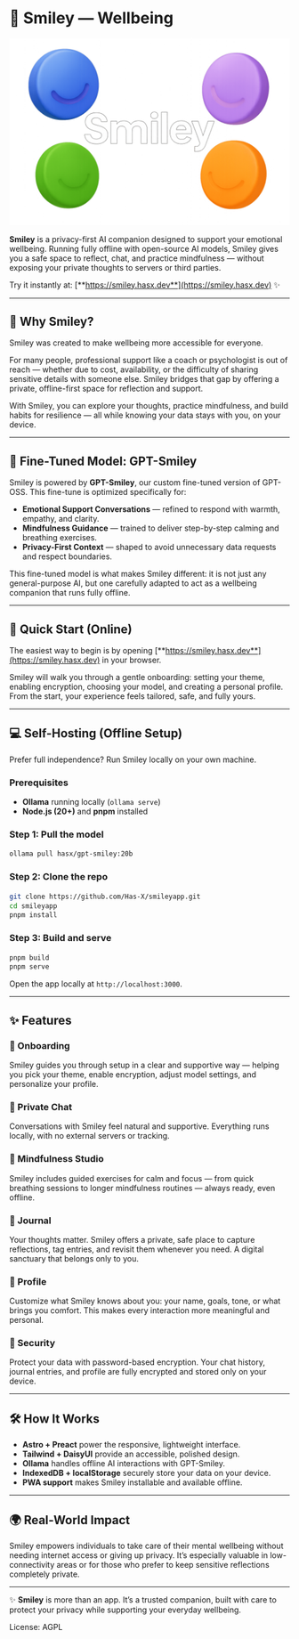 # 🌟 Smiley — Wellbeing

![Smiley Banner](public/smileyback-min.png)

**Smiley** is a privacy-first AI companion designed to support your emotional wellbeing. Running fully offline with open-source AI models, Smiley gives you a safe space to reflect, chat, and practice mindfulness — without exposing your private thoughts to servers or third parties.

Try it instantly at: [**https://smiley.hasx.dev**](https://smiley.hasx.dev) ✨

---

## 🌱 Why Smiley?

Smiley was created to make wellbeing more accessible for everyone.

For many people, professional support like a coach or psychologist is out of reach — whether due to cost, availability, or the difficulty of sharing sensitive details with someone else. Smiley bridges that gap by offering a private, offline-first space for reflection and support.

With Smiley, you can explore your thoughts, practice mindfulness, and build habits for resilience — all while knowing your data stays with you, on your device.

---

## 🎯 Fine-Tuned Model: GPT-Smiley

Smiley is powered by **GPT-Smiley**, our custom fine-tuned version of GPT-OSS. This fine-tune is optimized specifically for:

* **Emotional Support Conversations** — refined to respond with warmth, empathy, and clarity.
* **Mindfulness Guidance** — trained to deliver step-by-step calming and breathing exercises.
* **Privacy-First Context** — shaped to avoid unnecessary data requests and respect boundaries.

This fine-tuned model is what makes Smiley different: it is not just any general-purpose AI, but one carefully adapted to act as a wellbeing companion that runs fully offline.

---

## 🚀 Quick Start (Online)

The easiest way to begin is by opening [**https://smiley.hasx.dev**](https://smiley.hasx.dev) in your browser.

Smiley will walk you through a gentle onboarding: setting your theme, enabling encryption, choosing your model, and creating a personal profile. From the start, your experience feels tailored, safe, and fully yours.

---

## 💻 Self-Hosting (Offline Setup)

Prefer full independence? Run Smiley locally on your own machine.

### Prerequisites

* **Ollama** running locally (`ollama serve`)
* **Node.js (20+)** and **pnpm** installed

### Step 1: Pull the model

```bash
ollama pull hasx/gpt-smiley:20b
```

### Step 2: Clone the repo

```bash
git clone https://github.com/Has-X/smileyapp.git
cd smileyapp
pnpm install
```

### Step 3: Build and serve

```bash
pnpm build
pnpm serve
```

Open the app locally at `http://localhost:3000`.

---

## ✨ Features

### 🚪 Onboarding

Smiley guides you through setup in a clear and supportive way — helping you pick your theme, enable encryption, adjust model settings, and personalize your profile.

### 💬 Private Chat

Conversations with Smiley feel natural and supportive. Everything runs locally, with no external servers or tracking.

### 🧘 Mindfulness Studio

Smiley includes guided exercises for calm and focus — from quick breathing sessions to longer mindfulness routines — always ready, even offline.

### 📖 Journal

Your thoughts matter. Smiley offers a private, safe place to capture reflections, tag entries, and revisit them whenever you need. A digital sanctuary that belongs only to you.

### 👤 Profile

Customize what Smiley knows about you: your name, goals, tone, or what brings you comfort. This makes every interaction more meaningful and personal.

### 🔐 Security

Protect your data with password-based encryption. Your chat history, journal entries, and profile are fully encrypted and stored only on your device.

---

## 🛠️ How It Works

* **Astro + Preact** power the responsive, lightweight interface.
* **Tailwind + DaisyUI** provide an accessible, polished design.
* **Ollama** handles offline AI interactions with GPT-Smiley.
* **IndexedDB + localStorage** securely store your data on your device.
* **PWA support** makes Smiley installable and available offline.

---

## 🌍 Real-World Impact

Smiley empowers individuals to take care of their mental wellbeing without needing internet access or giving up privacy. It’s especially valuable in low-connectivity areas or for those who prefer to keep sensitive reflections completely private.

---

✨ **Smiley** is more than an app. It’s a trusted companion, built with care to protect your privacy while supporting your everyday wellbeing.

License: AGPL